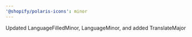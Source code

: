 ```yaml
---
'@shopify/polaris-icons': minor
---
```


Updated LanguageFilledMinor, LanguageMinor, and added TranslateMajor
